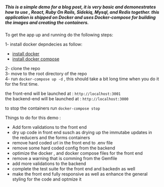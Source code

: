<h5>This is a simple demo for a blog post, it is very basic and demonestrates how to use , React, Ruby On Rails, Sidekiq, Mysql, and Redis together.
this application is shipped on Docker and uses Docker-compose for building the images and creating the containers.</h5>


To get the app up and running do the following steps:

1- install docker depndecies as follow:
<ul>
<li><a href='https://docs.docker.com/install/linux/docker-ce/ubuntu/'>install docker</a></li>
<li><a href='https://docs.docker.com/compose/install/'> install docker compose</a></li>
</ul>

2- clone the repo <br>
3- move to the root directory of the repo <br>
4- run `docker-compose up -d` , this should take a bit long time when you do it for the first time.<br>

the front-end will be launched at  : `http://localhost:3001`<br>
the backend-end will be launched at  : `http://localhost:3000`<br>

to stop the containers run `docker-compose stop`<br>


Things to do for this demo :

<ul>
<li>Add form validations to the front end</li>
<li>dry up code in front end susch as drying up the immutabe updates in the reducers and the forms containers</li>
<li>remove hard coded url in the front end to .env file</li>
<li>remove some hard coded config from the backend</li>
<li>optimize the docker , and docker compose files for the front end</li>
<li>remove a warning that is comming from the Gemfile</li>
<li>add more validations to the backend</li>
<li>complete the test suite for the front end and backedn as well</li>
<li>make the front end fully responsive as well as enhance the general styling for the code and optmize it</li>
</ul>
